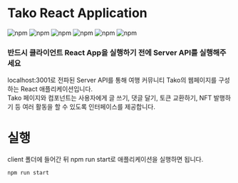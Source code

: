 # Tako React Application
![npm](https://img.shields.io/npm/v/@emotion/react?label=%40emotion%2Freact)
![npm](https://img.shields.io/npm/v/@mui/material?label=%40mui%2Fmaterial)
![npm](https://img.shields.io/npm/v/axios?label=axios)
![npm](https://img.shields.io/npm/v/nft.storage?label=nft.storage)
![npm](https://img.shields.io/npm/v/react?label=react)
![npm](https://img.shields.io/npm/v/react-cookie?label=react-cookie)

### 반드시 클라이언트 React App을 실행하기 전에 Server API를 실행해주세요

localhost:3001로 전파된 Server API를 통해 여행 커뮤니티 Tako의 웹페이지를 구성하는 React 애플리케이션입니다.<br>
Tako 페이지와 컴포넌트는 사용자에게 글 쓰기, 댓글 달기, 토큰 교환하기, NFT 발행하기 등 여러 활동을 할 수 있도록 인터페이스를 제공합니다.

# 실행
client 폴더에 들어간 뒤 npm run start로 애플리케이션을 실행하면 됩니다.
<pre><code>npm run start</code></pre>
